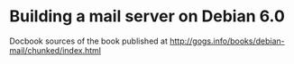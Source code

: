 Building a mail server on Debian 6.0
====================================

Docbook sources of the book published at http://gogs.info/books/debian-mail/chunked/index.html
